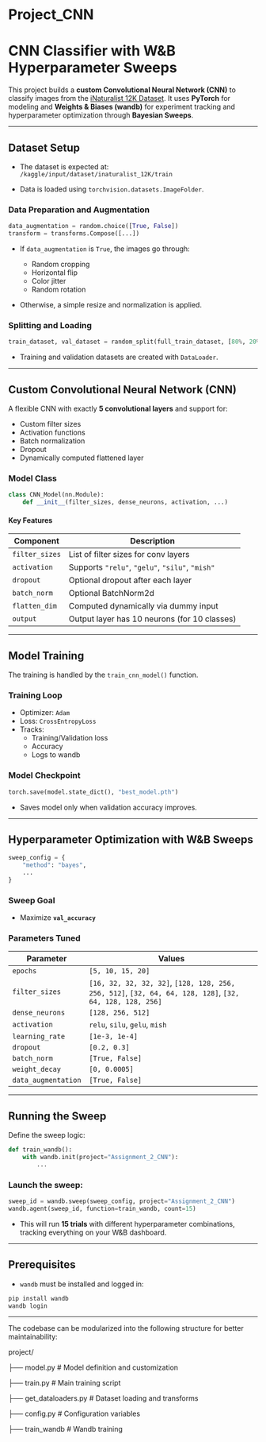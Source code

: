 # Project_CNN

# CNN Classifier with W&B Hyperparameter Sweeps

This project builds a **custom Convolutional Neural Network (CNN)** to classify images from the [iNaturalist 12K Dataset](https://www.kaggle.com/datasets/jhmontalvo01/inaturalist-2021-mini). It uses **PyTorch** for modeling and **Weights & Biases (wandb)** for experiment tracking and hyperparameter optimization through **Bayesian Sweeps**.

---

##  Dataset Setup

- The dataset is expected at:  
  `/kaggle/input/dataset/inaturalist_12K/train`

- Data is loaded using `torchvision.datasets.ImageFolder`.

### Data Preparation and Augmentation

```python
data_augmentation = random.choice([True, False])
transform = transforms.Compose([...])
```

- If `data_augmentation` is `True`, the images go through:
  - Random cropping
  - Horizontal flip
  - Color jitter
  - Random rotation

- Otherwise, a simple resize and normalization is applied.

###  Splitting and Loading

```python
train_dataset, val_dataset = random_split(full_train_dataset, [80%, 20%])
```

- Training and validation datasets are created with `DataLoader`.

---

##  Custom Convolutional Neural Network (CNN)

A flexible CNN with exactly **5 convolutional layers** and support for:

- Custom filter sizes
- Activation functions
- Batch normalization
- Dropout
- Dynamically computed flattened layer

###  Model Class

```python
class CNN_Model(nn.Module):
    def __init__(filter_sizes, dense_neurons, activation, ...)
```

####  Key Features

| Component        | Description |
|------------------|-------------|
| `filter_sizes`   | List of filter sizes for conv layers |
| `activation`     | Supports `"relu"`, `"gelu"`, `"silu"`, `"mish"` |
| `dropout`        | Optional dropout after each layer |
| `batch_norm`     | Optional BatchNorm2d |
| `flatten_dim`    | Computed dynamically via dummy input |
| `output`         | Output layer has 10 neurons (for 10 classes) |

---

## Model Training

The training is handled by the `train_cnn_model()` function.

### Training Loop

- Optimizer: `Adam`
- Loss: `CrossEntropyLoss`
- Tracks:
  - Training/Validation loss
  - Accuracy
  - Logs to wandb

### Model Checkpoint

```python
torch.save(model.state_dict(), "best_model.pth")
```

- Saves model only when validation accuracy improves.

---

## Hyperparameter Optimization with W&B Sweeps

```python
sweep_config = {
    "method": "bayes",
    ...
}
```

### Sweep Goal

- Maximize **`val_accuracy`**

### Parameters Tuned

| Parameter        | Values |
|------------------|--------|
| `epochs`         | `[5, 10, 15, 20]` |
| `filter_sizes`   | `[16, 32, 32, 32, 32]`, `[128, 128, 256, 256, 512]`, `[32, 64, 64, 128, 128]`, `[32, 64, 128, 128, 256]` |
| `dense_neurons`  | `[128, 256, 512]` |
| `activation`     | `relu`, `silu`, `gelu`, `mish` |
| `learning_rate`  | `[1e-3, 1e-4]` |
| `dropout`        | `[0.2, 0.3]` |
| `batch_norm`     | `[True, False]` |
| `weight_decay`   | `[0, 0.0005]` |
| `data_augmentation` | `[True, False]` |

---

## Running the Sweep

Define the sweep logic:

```python
def train_wandb():
    with wandb.init(project="Assignment_2_CNN"):
        ...
```

### Launch the sweep:

```python
sweep_id = wandb.sweep(sweep_config, project="Assignment_2_CNN")
wandb.agent(sweep_id, function=train_wandb, count=15)
```

- This will run **15 trials** with different hyperparameter combinations, tracking everything on your W&B dashboard.

---

## Prerequisites

- `wandb` must be installed and logged in:

```bash
pip install wandb
wandb login
```

---


The codebase can be modularized into the following structure for better maintainability:

project/

├── model.py              # Model definition and customization

├── train.py              # Main training script

├── get_dataloaders.py               # Dataset loading and transforms


├── config.py             # Configuration variables

├── train_wandb           # Wandb training


